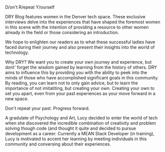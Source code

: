 D/on't R/epeat Y/ourself



DRY Blog features women in the Denver tech space. These exclusive interviews delve into the experiences that have shaped the foremost women in this scene with the intention of providing a resource to other women already in the field or those considering an introduction.


We hope to enlighten our readers as to what these successful ladies have faced during their journey and also present their insights into the world of technology.

Why DRY? We want you to create your own journey and experience, but dont' forget the wisdom gained by learning from the history of others. DRY aims to influence this by providing you with the ability to peek into the minds of those who have accomplished significant goals in this community. By reading, you can learn not to only gain advice, but to learn the importance of not imitatiting, but creating your own. Creating your own to set you apart, even from your past experiences as your move forward in a new space.

Don't repeat your past.
Progress forward.


A gradulate of Psychology and Art, Lucy decided to enter the world of tech when she discovered the incredible combination of creativity and problem solving though code (and thought it quite and decided to pursue development as a career. Currently a MEAN Stack Developer (in training), Lucy is motivated to accent her learning by meeting individuals in this community and conversing about their experiences.

